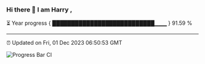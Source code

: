 ### Hi there 👋 I am Harry , 

⏳ Year progress { ███████████████████████████▁▁▁ } 91.59 %

---

⏰ Updated on Fri, 01 Dec 2023 06:50:53 GMT

![Progress Bar CI](https://github.com/duykhang68/duykhang68/workflows/Progress%20Bar%20CI/badge.svg)
